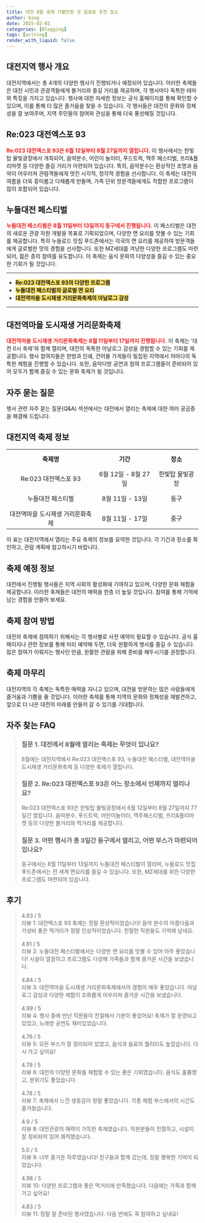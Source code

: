 ```yaml
---
title: 대전 8월 축제 가볼만한 곳 일정표 추천 장소
author: bing
date: 2025-02-02
categories: [Blogging]
tags: [writing]
render_with_liquid: false
---
```



<h2 id='대전지역행사개요'>대전지역 행사 개요</h2>

<p>대전지역에서는 총 4개의 다양한 행사가 진행되거나 예정되어 있습니다. 이러한 축제들은 대전 시민과 관광객들에게 볼거리와 즐길 거리를 제공하며, 각 행사마다 독특한 테마와 특징을 가지고 있습니다. 행사에 대한 자세한 정보는 공식 홈페이지를 통해 확인할 수 있으며, 이를 통해 더 많은 즐거움을 찾을 수 있습니다. 각 행사들은 대전의 문화와 정체성을 잘 보여주며, 지역 주민들의 참여와 관심을 통해 더욱 풍성해질 것입니다.</p>

<h2 id='Re023_대전엑스포_93'>Re:023 대전엑스포 93</h2>

<p><b><span style="color: #ee2323;">Re:023 대전엑스포 93은 6월 12일부터 8월 27일까지 열립니다.</span></b> 이 행사에서는 한빛탑 물빛광장에서 개최되어, 음악분수, 어린이 놀이터, 푸드트럭, 맥주 페스티벌, 프리&플리마켓 등 다양한 즐길 거리가 마련되어 있습니다. 특히, 음악분수는 환상적인 조명과 음악이 어우러져 관람객들에게 멋진 시각적, 청각적 경험을 선사합니다. 이 축제는 대전의 여름을 더욱 흥미롭고 다채롭게 만들며, 가족 단위 방문객들에게도 적합한 프로그램이 많이 포함되어 있습니다.</p>

<h2 id='누들대전_페스티벌'>누들대전 페스티벌</h2>

<p><b><span style="color: #ee2323;">누들대전 페스티벌은 8월 11일부터 13일까지 동구에서 진행됩니다.</span></b> 이 페스티벌은 대전의 새로운 관광 자원 개발을 목표로 기획되었으며, 다양한 면 요리를 맛볼 수 있는 기회를 제공합니다. 특히 누들로드 맛집 푸드존에서는 각국의 면 요리를 제공하여 방문객들에게 글로벌한 맛의 경험을 선사합니다. 또한 MZ세대를 겨냥한 다양한 프로그램도 마련되어, 젊은 층의 참여를 유도합니다. 이 축제는 음식 문화의 다양성을 즐길 수 있는 중요한 기회가 될 것입니다.</p>

<hr />

<ul>
    <li><b><span style="background-color: #ffe066;">Re:023 대전엑스포 93의 다양한 프로그램</span></b></li>
    <li><b><span style="background-color: #ffe066;">누들대전 페스티벌의 글로벌 면 요리</span></b></li>
    <li><b><span style="background-color: #ffe066;">대전역마을 도시재생 거리문화축제의 아날로그 감성</span></b></li>
</ul>

<hr />

<h2 id='대전역마을_도시재생_거리문화축제'>대전역마을 도시재생 거리문화축제</h2>

<p><b><span style="color: #ee2323;">대전역마을 도시재생 거리문화축제는 8월 11일부터 17일까지 진행됩니다.</span></b> 이 축제는 '대전 0시 축제'와 함께 열리며, 대전의 독특한 아날로그 감성을 경험할 수 있는 기회를 제공합니다. 행사 참여자들은 한방과 인쇄, 건어물 가게들이 밀집된 지역에서 저마다의 독특한 체험을 진행할 수 있습니다. 또한, 음악다방 공연과 참여 프로그램들이 준비되어 있어 모두가 함께 즐길 수 있는 문화 축제가 될 것입니다.</p>

<h2 id='자주_묻는_질문'>자주 묻는 질문</h2>

<p>행사 관련 자주 묻는 질문(Q&A) 섹션에서는 대전에서 열리는 축제에 대한 여러 궁금증을 해결해 드립니다.</p>

<h2 id='대전지역_축제_정보'>대전지역 축제 정보</h2>

<table>
    <tr>
        <td style="text-align: center; height: 50px;"><b>축제명</b></td>
        <td style="text-align: center; height: 50px;"><b>기간</b></td>
        <td style="text-align: center; height: 50px;"><b>장소</b></td>
    </tr>
    <tr>
        <td style="text-align: center; height: 50px;">Re:023 대전엑스포 93</td>
        <td style="text-align: center; height: 50px;">6월 12일 - 8월 27일</td>
        <td style="text-align: center; height: 50px;">한빛탑 물빛광장</td>
    </tr>
    <tr>
        <td style="text-align: center; height: 50px;">누들대전 페스티벌</td>
        <td style="text-align: center; height: 50px;">8월 11일 - 13일</td>
        <td style="text-align: center; height: 50px;">동구</td>
    </tr>
    <tr>
        <td style="text-align: center; height: 50px;">대전역마을 도시재생 거리문화축제</td>
        <td style="text-align: center; height: 50px;">8월 11일 - 17일</td>
        <td style="text-align: center; height: 50px;">중구</td>
    </tr>
</table>

<p>이 표는 대전지역에서 열리는 주요 축제의 정보를 요약한 것입니다. 각 기간과 장소를 확인하고, 관람 계획에 참고하시기 바랍니다.</p>

<h2 id='축제_예정정보'>축제 예정 정보</h2>

<p>대전에서 진행될 행사들은 지역 사회의 활성화에 기여하고 있으며, 다양한 문화 체험을 제공합니다. 이러한 축제들은 대전의 매력을 한층 더 높일 것입니다. 참여를 통해 기억에 남는 경험을 만들어 보세요.</p>

<h2 id='축제_참여방법'>축제 참여 방법</h2>

<p>대전의 축제에 참여하기 위해서는 각 행사별로 사전 예약이 필요할 수 있습니다. 공식 홈페이지나 관련 정보를 통해 미리 예약해 두면, 더욱 원활하게 행사를 즐길 수 있습니다. 많은 참여가 이뤄지는 행사인 만큼, 원활한 관람을 위해 준비를 해두시기를 권장합니다.</p>

<h2 id='축제_마무리'>축제 마무리</h2>

<p>대전지역의 각 축제는 독특한 매력을 지니고 있으며, 대전을 방문하는 많은 사람들에게 즐거움과 기쁨을 줄 것입니다. 이러한 축제를 통해 지역의 문화와 정체성을 재발견하고, 앞으로 더 나은 대전의 미래를 만들어 갈 수 있기를 기대합니다.</p>


<h2 id='자주_찾는_FAQ'>자주 찾는 FAQ</h2>
<div itemscope="" itemtype="https://schema.org/FAQPage"> 
<blockquote> 
<div itemscope="" itemprop="mainEntity" itemtype="https://schema.org/Question"> 
<h3 itemprop="name">질문 1. 대전에서 8월에 열리는 축제는 무엇이 있나요?</h3> 
<div itemscope="" itemprop="acceptedAnswer" itemtype="https://schema.org/Answer"> 
<span itemprop="text"> 
<p>8월에는 대전지역에서 Re:023 대전엑스포 93, 누들대전 페스티벌, 대전역마을 도시재생 거리문화축제 등 다양한 축제가 열립니다.</p> 
</span> 
</div> 
</div> 
<div itemscope="" itemprop="mainEntity" itemtype="https://schema.org/Question"> 
<h3 itemprop="name">질문 2. Re:023 대전엑스포 93은 어느 장소에서 언제까지 열리나요?</h3> 
<div itemscope="" itemprop="acceptedAnswer" itemtype="https://schema.org/Answer"> 
<span itemprop="text"> 
<p>Re:023 대전엑스포 93은 한빛탑 물빛광장에서 6월 12일부터 8월 27일까지 77일간 열립니다. 음악분수, 푸드트럭, 어린이놀이터, 맥주페스티벌, 프리&플리마켓 등의 다양한 볼거리와 먹거리를 제공합니다.</p> 
</span> 
</div> 
</div> 
<div itemscope="" itemprop="mainEntity" itemtype="https://schema.org/Question"> 
<h3 itemprop="name">질문 3. 어떤 행사가 총 3일간 동구에서 열리고, 어떤 부스가 마련되어 있나요?</h3> 
<div itemscope="" itemprop="acceptedAnswer" itemtype="https://schema.org/Answer"> 
<span itemprop="text"> 
<p>동구에서는 8월 11일부터 13일까지 누들대전 페스티벌이 열리며, 누들로드 맛집 푸드존에서는 전 세계 면요리를 즐길 수 있습니다. 또한, MZ세대를 위한 다양한 프로그램도 마련되어 있습니다.</p> 
</span> 
</div> 
</div> 
</blockquote> 
</div>
<h2 id='후기'>후기</h2>
<div itemscope itemtype="https://schema.org/Product">
  <blockquote>
  <div itemprop="review" itemscope itemtype="https://schema.org/Review">
      <div itemprop="reviewRating" itemscope itemtype="https://schema.org/Rating"> <span itemprop="ratingValue">4.93</span> / <span itemprop="bestRating">5</span> </div>
      <span itemprop="reviewBody">리뷰 1: 대전엑스포 93 축제는 정말 환상적이었습니다! 음악 분수의 아름다움과 가성비 좋은 먹거리가 정말 인상적이었습니다. 친절한 직원들도 기억에 남네요.</span>
  </div>
  <br>
  <div itemprop="review" itemscope itemtype="https://schema.org/Review">
      <div itemprop="reviewRating" itemscope itemtype="https://schema.org/Rating"> <span itemprop="ratingValue">4.81</span> / <span itemprop="bestRating">5</span> </div>
      <span itemprop="reviewBody">리뷰 2: 누들대전 페스티벌에서는 다양한 면 요리를 맛볼 수 있어 아주 좋았습니다! 시설이 깔끔하고 프로그램도 다양해 가족들과 함께 즐거운 시간을 보냈습니다.</span>
  </div>
  <br>
  <div itemprop="review" itemscope itemtype="https://schema.org/Review">
      <div itemprop="reviewRating" itemscope itemtype="https://schema.org/Rating"> <span itemprop="ratingValue">4.84</span> / <span itemprop="bestRating">5</span> </div>
      <span itemprop="reviewBody">리뷰 3: 대전역마을 도시재생 거리문화축제에서의 경험이 매우 좋았습니다. 아날로그 감성과 다양한 체험이 조화롭게 어우러져 즐거운 시간을 보냈습니다.</span>
  </div>
  <br>
  <div itemprop="review" itemscope itemtype="https://schema.org/Review">
      <div itemprop="reviewRating" itemscope itemtype="https://schema.org/Rating"> <span itemprop="ratingValue">4.99</span> / <span itemprop="bestRating">5</span> </div>
      <span itemprop="reviewBody">리뷰 4: 행사 중에 만난 직원들이 친절해서 기분이 좋았어요! 축제가 잘 운영되고 있었고, 노래방 공연도 재미있었습니다.</span>
  </div>
  <br>
  <div itemprop="review" itemscope itemtype="https://schema.org/Review">
      <div itemprop="reviewRating" itemscope itemtype="https://schema.org/Rating"> <span itemprop="ratingValue">4.76</span> / <span itemprop="bestRating">5</span> </div>
      <span itemprop="reviewBody">리뷰 5: 모든 부스가 잘 정리되어 있었고, 음식과 음료의 퀄리티도 높았습니다. 다시 가고 싶어요!</span>
  </div>
  <br>
  <div itemprop="review" itemscope itemtype="https://schema.org/Review">
      <div itemprop="reviewRating" itemscope itemtype="https://schema.org/Rating"> <span itemprop="ratingValue">4.79</span> / <span itemprop="bestRating">5</span> </div>
      <span itemprop="reviewBody">리뷰 6: 대전의 다양한 문화를 체험할 수 있는 좋은 기회였습니다. 음식도 훌륭했고, 분위기도 좋았습니다.</span>
  </div>
  <br>
  <div itemprop="review" itemscope itemtype="https://schema.org/Review">
      <div itemprop="reviewRating" itemscope itemtype="https://schema.org/Rating"> <span itemprop="ratingValue">4.78</span> / <span itemprop="bestRating">5</span> </div>
      <span itemprop="reviewBody">리뷰 7: 축제에서 느낀 생동감이 정말 좋았습니다. 각종 체험 부스에서의 시간도 즐거웠습니다.</span>
  </div>
  <br>
  <div itemprop="review" itemscope itemtype="https://schema.org/Review">
      <div itemprop="reviewRating" itemscope itemtype="https://schema.org/Rating"> <span itemprop="ratingValue">4.9</span> / <span itemprop="bestRating">5</span> </div>
      <span itemprop="reviewBody">리뷰 8: 대전관광의 매력이 가득한 축제였습니다. 직원분들이 친절하고, 시설이 잘 정비되어 있어 쾌적했습니다.</span>
  </div>
  <br>
  <div itemprop="review" itemscope itemtype="https://schema.org/Review">
      <div itemprop="reviewRating" itemscope itemtype="https://schema.org/Rating"> <span itemprop="ratingValue">5.0</span> / <span itemprop="bestRating">5</span> </div>
      <span itemprop="reviewBody">리뷰 9: 너무 즐거운 하루였습니다! 친구들과 함께 갔는데, 정말 행복한 기억이 되었습니다.</span>
  </div>
  <br>
  <div itemprop="review" itemscope itemtype="https://schema.org/Review">
      <div itemprop="reviewRating" itemscope itemtype="https://schema.org/Rating"> <span itemprop="ratingValue">4.98</span> / <span itemprop="bestRating">5</span> </div>
      <span itemprop="reviewBody">리뷰 10: 다양한 프로그램과 좋은 먹거리에 만족했습니다. 다음에는 가족과 함께 가고 싶어요!</span>
  </div>
  <br>
  <div itemprop="review" itemscope itemtype="https://schema.org/Review">
      <div itemprop="reviewRating" itemscope itemtype="https://schema.org/Rating"> <span itemprop="ratingValue">4.83</span> / <span itemprop="bestRating">5</span> </div>
      <span itemprop="reviewBody">리뷰 11: 정말 잘 준비된 행사였습니다. 다음 번에도 꼭 참여하고 싶네요!</span>
  </div>
  </blockquote>
</div>
